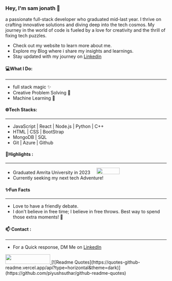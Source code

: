 <h3>Hey, I'm sam jonath 👋</h3>
<p>a passionate full-stack developer who graduated mid-last year. I thrive on crafting innovative solutions and diving deep into the tech cosmos. My journey in the world of code is fueled by a love for creativity and the thrill of fixing tech puzzles.</p>
<ul>
  <li>Check out my website to learn more about me.</li>
  <li>Explore my Blog where i share my insights and learnings.</li>
  <li>Stay updated with my journey on <a href="https://www.linkedin.com/in/sam-jonath/">Linkedin</a></li>
</ul>
<h4>💻What I Do: </h4>
<hr/>
<ul>
  <li>full stack magic ✨</li>
  <li>Creative Problem Solving 🎨</li>
  <li>Machine Learning 🧠</li>
</ul>
<h4>🌐Tech Stacks: </h4>
<hr/>
<ul>
  <li>JavaScript | React | Node.js | Python | C++ </li>
  <li>HTML | CSS | BootStrap </li>
  <li>MongoDB | SQL </li>
  <li> Git | Azure | Github </li>
</ul>
<h4>🚀Highlights : </h4>
<hr/>
<ul>
  <li>Graduated Amrita University in 2023 &nbsp; &nbsp; <img src="https://www.careerguide.com/career/wp-content/uploads/2023/07/Amrita-University.png"  width="72" height="20" ></li>
  <li>Currently seeking my next tech Adventure! </li>
</ul>
<h4>✨Fun Facts</h4>
<hr/>
<ul>
  <li>
    Love to have a friendly debate. 
  </li>
  <li>I don't believe in free time; I believe in free throws. Best way to spend those extra moments! 🏀</li>
</ul>

<h4>📫 Contact : </h4>
<hr/>
<ul>
  <li>For a Quick response, DM Me on <a href="https://www.linkedin.com/in/sam-jonath/">LinkedIn</a></li>
</ul>

<a href="https://visitcount.itsvg.in" >
  <img src="https://visitcount.itsvg.in/api?id=samjonath&label=Profile%20Views&color=10&icon=1&pretty=true" width="140px" height="30px"/>
</a>
[![Readme Quotes](https://quotes-github-readme.vercel.app/api?type=horizontal&theme=dark)](https://github.com/piyushsuthar/github-readme-quotes)

<!--
**samjonath/samjonath** is a ✨ _special_ ✨ repository because its `README.md` (this file) appears on your GitHub profile.

Here are some ideas to get you started:

- 🔭 I’m currently working on ...
- 🌱 I’m currently learning ...
- 👯 I’m looking to collaborate on ...
- 🤔 I’m looking for help with ...
- 💬 Ask me about ...
- 📫 How to reach me: ...
- 😄 Pronouns: ...
- ⚡ Fun fact: ...
-->

